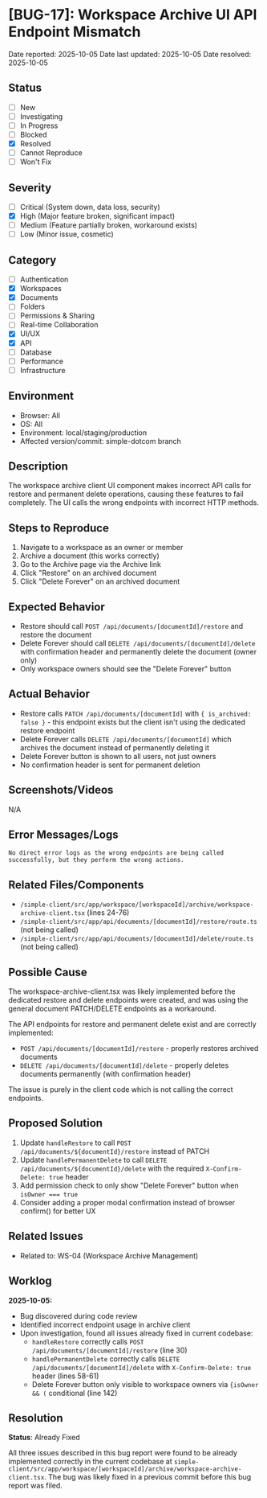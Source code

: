 # [BUG-17]: Workspace Archive UI API Endpoint Mismatch

Date reported: 2025-10-05
Date last updated: 2025-10-05
Date resolved: 2025-10-05

## Status

- [ ] New
- [ ] Investigating
- [ ] In Progress
- [ ] Blocked
- [x] Resolved
- [ ] Cannot Reproduce
- [ ] Won't Fix

## Severity

- [ ] Critical (System down, data loss, security)
- [x] High (Major feature broken, significant impact)
- [ ] Medium (Feature partially broken, workaround exists)
- [ ] Low (Minor issue, cosmetic)

## Category

- [ ] Authentication
- [x] Workspaces
- [x] Documents
- [ ] Folders
- [ ] Permissions & Sharing
- [ ] Real-time Collaboration
- [x] UI/UX
- [x] API
- [ ] Database
- [ ] Performance
- [ ] Infrastructure

## Environment

- Browser: All
- OS: All
- Environment: local/staging/production
- Affected version/commit: simple-dotcom branch

## Description
The workspace archive client UI component makes incorrect API calls for restore and permanent delete operations, causing these features to fail completely. The UI calls the wrong endpoints with incorrect HTTP methods.

## Steps to Reproduce
1. Navigate to a workspace as an owner or member
2. Archive a document (this works correctly)
3. Go to the Archive page via the Archive link
4. Click "Restore" on an archived document
5. Click "Delete Forever" on an archived document

## Expected Behavior
- Restore should call `POST /api/documents/[documentId]/restore` and restore the document
- Delete Forever should call `DELETE /api/documents/[documentId]/delete` with confirmation header and permanently delete the document (owner only)
- Only workspace owners should see the "Delete Forever" button

## Actual Behavior
- Restore calls `PATCH /api/documents/[documentId]` with `{ is_archived: false }` - this endpoint exists but the client isn't using the dedicated restore endpoint
- Delete Forever calls `DELETE /api/documents/[documentId]` which archives the document instead of permanently deleting it
- Delete Forever button is shown to all users, not just owners
- No confirmation header is sent for permanent deletion

## Screenshots/Videos

N/A

## Error Messages/Logs

```
No direct error logs as the wrong endpoints are being called successfully, but they perform the wrong actions.
```

## Related Files/Components

- `/simple-client/src/app/workspace/[workspaceId]/archive/workspace-archive-client.tsx` (lines 24-76)
- `/simple-client/src/app/api/documents/[documentId]/restore/route.ts` (not being called)
- `/simple-client/src/app/api/documents/[documentId]/delete/route.ts` (not being called)

## Possible Cause

The workspace-archive-client.tsx was likely implemented before the dedicated restore and delete endpoints were created, and was using the general document PATCH/DELETE endpoints as a workaround.

The API endpoints for restore and permanent delete exist and are correctly implemented:
- `POST /api/documents/[documentId]/restore` - properly restores archived documents
- `DELETE /api/documents/[documentId]/delete` - properly deletes documents permanently (with confirmation header)

The issue is purely in the client code which is not calling the correct endpoints.

## Proposed Solution

1. Update `handleRestore` to call `POST /api/documents/${documentId}/restore` instead of PATCH
2. Update `handlePermanentDelete` to call `DELETE /api/documents/${documentId}/delete` with the required `X-Confirm-Delete: true` header
3. Add permission check to only show "Delete Forever" button when `isOwner === true`
4. Consider adding a proper modal confirmation instead of browser confirm() for better UX

## Related Issues

- Related to: WS-04 (Workspace Archive Management)

## Worklog

**2025-10-05:**
- Bug discovered during code review
- Identified incorrect endpoint usage in archive client
- Upon investigation, found all issues already fixed in current codebase:
  - `handleRestore` correctly calls `POST /api/documents/[documentId]/restore` (line 30)
  - `handlePermanentDelete` correctly calls `DELETE /api/documents/[documentId]/delete` with `X-Confirm-Delete: true` header (lines 58-61)
  - Delete Forever button only visible to workspace owners via `{isOwner && (` conditional (line 142)

## Resolution

**Status**: Already Fixed

All three issues described in this bug report were found to be already implemented correctly in the current codebase at `simple-client/src/app/workspace/[workspaceId]/archive/workspace-archive-client.tsx`. The bug was likely fixed in a previous commit before this bug report was filed.